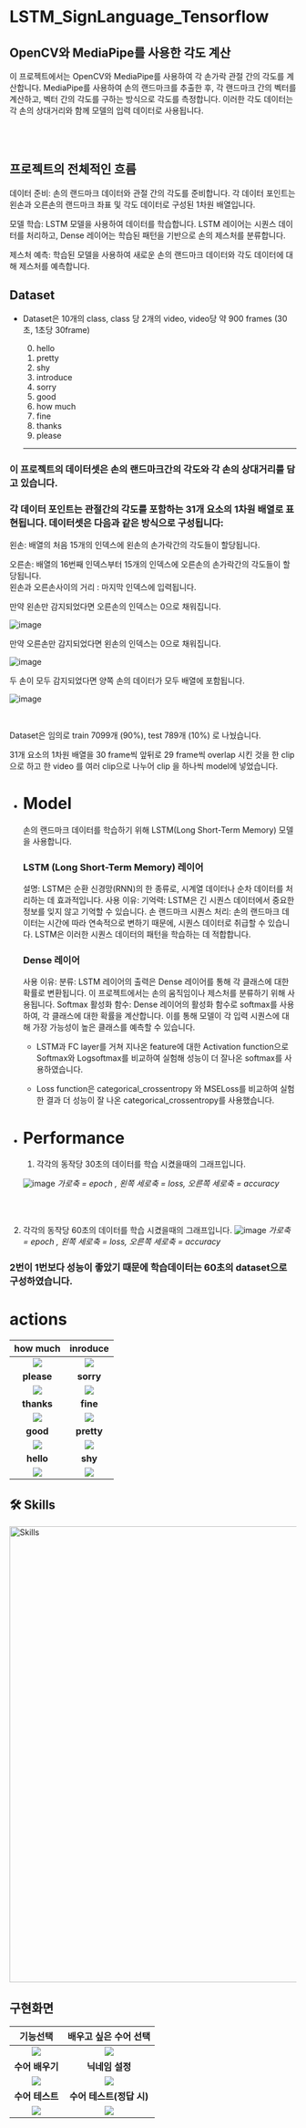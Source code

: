 #    LSTM_SignLanguage_Tensorflow




## OpenCV와 MediaPipe를 사용한 각도 계산

이 프로젝트에서는 OpenCV와 MediaPipe를 사용하여 각 손가락 관절 간의 각도를 계산합니다. MediaPipe를 사용하여 손의 랜드마크를 추출한 후, 각 랜드마크 간의 벡터를 계산하고, 벡터 간의 각도를 구하는 방식으로 각도를 측정합니다. 이러한 각도 데이터는 각 손의 상대거리와 함께 모델의 입력 데이터로 사용됩니다.

<br>
<br>


## 프로젝트의 전체적인 흐름
데이터 준비: 손의 랜드마크 데이터와 관절 간의 각도를 준비합니다. 각 데이터 포인트는 왼손과 오른손의 랜드마크 좌표 및 각도 데이터로 구성된 1차원 배열입니다. <br>

모델 학습: LSTM 모델을 사용하여 데이터를 학습합니다. LSTM 레이어는 시퀀스 데이터를 처리하고, Dense 레이어는 학습된 패턴을 기반으로 손의 제스처를 분류합니다.<br>

제스처 예측: 학습된 모델을 사용하여 새로운 손의 랜드마크 데이터와 각도 데이터에 대해 제스처를 예측합니다.<br>


## Dataset

  - Dataset은 10개의 class, class 당 2개의 video, video당 약 900 frames (30초, 1초당 30frame)
  
    0. hello<br>
    1. pretty<br>
    2. shy<br>
    3. introduce<br>
    4. sorry<br>
    5. good<br>
    6. how much<br>
    7. fine<br>
    8. thanks<br>
    9. please<br>



    <hr>
### 이 프로젝트의 데이터셋은 손의 랜드마크간의 각도와 각 손의 상대거리를 담고 있습니다. 
### 각 데이터 포인트는 관절간의 각도를 포함하는 31개 요소의 1차원 배열로 표현됩니다. 데이터셋은 다음과 같은 방식으로 구성됩니다:


  왼손: 배열의 처음 15개의 인덱스에 왼손의 손가락간의 각도들이 할당됩니다.<br>

  오른손: 배열의 16번째 인덱스부터 15개의 인덱스에 오른손의 손가락간의 각도들이 할당됩니다.
<br>
  왼손과 오른손사이의 거리 : 마지막 인덱스에 입력됩니다.
<br>


  
  만약 왼손만 감지되었다면 오른손의 인덱스는 0으로 채워집니다.
  
  ![image](https://github.com/joonone2/SignMaster/assets/129241680/7c9e7534-1753-407f-87f1-df19e78319fe)

  
  만약 오른손만 감지되었다면 왼손의 인덱스는 0으로 채워집니다.
  
  ![image](https://github.com/joonone2/SignMaster/assets/129241680/105e5a4b-33c7-41d8-bf7c-22e2a9a8723d)

  
  두 손이 모두 감지되었다면 양쪽 손의 데이터가 모두 배열에 포함됩니다.
  
  ![image](https://github.com/joonone2/SignMaster/assets/129241680/392668ec-66db-462b-98c1-67e54e90de8f)



  
  <br>

  Dataset은 임의로 train 7099개 (90%), test 789개 (10%) 로 나눴습니다.
  
  31개 요소의 1차원 배열을 30 frame씩 앞뒤로 29 frame씩 overlap 시킨 것을 한 clip으로 하고 한 video 를 여러 clip으로 나누어 clip 을 하나씩 model에 넣었습니다.


  
  
- # Model
  
  손의 랜드마크 데이터를 학습하기 위해 LSTM(Long Short-Term Memory) 모델을 사용합니다.
  

  ### LSTM (Long Short-Term Memory) 레이어
  설명: LSTM은 순환 신경망(RNN)의 한 종류로, 시계열 데이터나 순차 데이터를 처리하는 데 효과적입니다.
  사용 이유:
  기억력: LSTM은 긴 시퀀스 데이터에서 중요한 정보를 잊지 않고 기억할 수 있습니다.
  손 랜드마크 시퀀스 처리: 손의 랜드마크 데이터는 시간에 따라 연속적으로 변하기 때문에, 시퀀스 데이터로 취급할 수 있습니다. LSTM은 이러한 시퀀스 데이터의 패턴을 학습하는 데 적합합니다.
  
  ### Dense 레이어
  사용 이유:
  분류: LSTM 레이어의 출력은 Dense 레이어를 통해 각 클래스에 대한 확률로 변환됩니다. 이 프로젝트에서는 손의 움직임이나 제스처를 분류하기 위해 사용됩니다.
  Softmax 활성화 함수: Dense 레이어의 활성화 함수로 softmax를 사용하여, 각 클래스에 대한 확률을 계산합니다. 이를 통해 모델이 각 입력 시퀀스에 대해 가장 가능성이 높은 클래스를 예측할 수 있습니다.
  


  - LSTM과 FC layer를 거쳐 지나온 feature에 대한 Activation function으로 Softmax와 Logsoftmax를 비교하여 실험해 성능이 더 잘나온 softmax를 사용하였습니다.
  
  - Loss function은 categorical_crossentropy 와 MSELoss를 비교하여 실험한 결과 더 성능이 잘 나온 categorical_crossentropy를 사용했습니다.

  
  
- # Performance
  
  1. 각각의 동작당 30초의 데이터를 학습 시켰을때의 그래프입니다.
  
    ![image](https://github.com/joonone2/SignMaster/assets/129241680/96f3b244-62a1-4823-80d2-c7700faad023)
_가로축 = epoch , 왼쪽 세로축 = loss, 오른쪽 세로축 = accuracy_

<br><br>


  2. 각각의 동작당 60초의 데이터를 학습 시켰을때의 그래프입니다.
    ![image](https://github.com/joonone2/SignMaster/assets/129241680/a32714c0-216d-4f43-9756-032899d705e5)
_가로축 = epoch , 왼쪽 세로축 = loss, 오른쪽 세로축 = accuracy_




  ### 2번이 1번보다 성능이 좋았기 때문에 학습데이터는 60초의 dataset으로 구성하였습니다. 
  
# actions
  
|                                                        how much                                                        |                                                         inroduce                                                         |
| :---------------------------------------------------------------------------------------------------------------------: | :---------------------------------------------------------------------------------------------------------------------: |
| <img src='https://github.com/joonone2/SignMaster/assets/129241680/a98ae2b9-1108-43a2-bd42-09eb8de39b50'> | <img src='https://github.com/joonone2/SignMaster/assets/129241680/2f899986-7237-4a87-9f94-9545b57930d2'> |
|                                                     <b>please</b>                                                      |                                                <b>sorry</b>                                                |
| <img src='https://github.com/joonone2/SignMaster/assets/129241680/ad239822-0ae5-48e4-bfa0-8e29f25baf85'> | <img src='https://github.com/joonone2/SignMaster/assets/129241680/4f779a5e-8b69-4581-a73a-5666cce89cf3'> |
|                                                     <b>thanks</b>                                                      |                                                <b>fine</b>                                                |
| <img src='https://github.com/joonone2/SignMaster/assets/129241680/be9e4471-5709-4174-a71f-fd3edefcd36f'> | <img src='https://github.com/joonone2/SignMaster/assets/129241680/15a0716d-2406-47bf-a573-0ba4311c1d50'> |
|                                                     <b>good</b>                                                      |                                                <b>pretty</b>                                                |
| <img src='https://github.com/joonone2/SignMaster/assets/129241680/4f313df2-2d84-4b1a-a18b-a9148d4babb3'> | <img src='https://github.com/joonone2/SignMaster/assets/129241680/1943e045-85d7-452f-8ae4-6990cb1fc63f'> |
|                                                     <b>hello</b>                                                      |                                                <b>shy</b>                                                |
| <img src='https://github.com/joonone2/SignMaster/assets/129241680/30051e5e-13ab-4a3a-b0f2-bc318137f135'> | <img src='https://github.com/joonone2/SignMaster/assets/129241680/5f01063c-5559-4fb4-b886-40f5716bbd2f'> |





## 🛠️ Skills

<img width="800px" src='https://github.com/joonone2/SignMaster/assets/129241680/5d9b8d2a-daf9-443f-81af-d313f6d1ca61'  alt="Skills"/>

    
## 구현화면
  
|                                                        기능선택                                                       |                                                         배우고 싶은 수어 선택                                                         |
| :---------------------------------------------------------------------------------------------------------------------: | :---------------------------------------------------------------------------------------------------------------------: |
| <img src='https://github.com/user-attachments/assets/57bb11d0-6de4-403f-a0eb-0b6f2ba2b200'> | <img src='https://github.com/user-attachments/assets/22dcc97d-f2b6-47da-a137-7b531219d9ee'> |
|                                                     <b>수어 배우기</b>                                                      |                                                <b>닉네임 설정</b>                                                |
| <img src='https://github.com/user-attachments/assets/c4ee4eef-b173-496d-a5b6-0c99ea3b8213'> | <img src='https://github.com/user-attachments/assets/32933405-3a0f-4c97-8453-90e0c3ee16c5'> |
|                                                     <b>수어 테스트</b>                                                      |                                                <b>수어 테스트(정답 시)</b>                                                |
| <img src='https://github.com/user-attachments/assets/2279b6a5-ad33-4326-ab79-c3621187be4c'> | <img src='https://github.com/user-attachments/assets/ca976a2f-52f5-45ce-9d01-f1b095dff40f'> |

